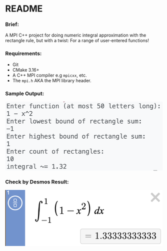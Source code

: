 # README

### Brief:
A MPI C++ project for doing numeric integral approximation with the rectangle rule, but with a twist: For a range of user-entered functions!

### Requirements:
 - Git
 - CMake 3.16+
 - A C++ MPI compiler e.g `mpicxx`, etc.
 - The `mpi.h` AKA the MPI library header.

### Sample Output:

![Sample Program Output](./My_Integral_Test.png?raw=true "Title")

### Check by Desmos Result:

![Sample Desmos Output](./Desmos_Pure_Integral.png?raw=true "Title")
